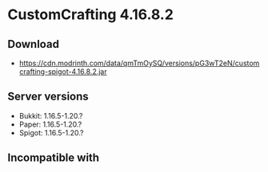 # CustomCrafting 4.16.8.2

## Download
- https://cdn.modrinth.com/data/qmTmOySQ/versions/pG3wT2eN/customcrafting-spigot-4.16.8.2.jar

## Server versions
- Bukkit: 1.16.5-1.20.?
- Paper: 1.16.5-1.20.?
- Spigot: 1.16.5-1.20.?

## Incompatible with